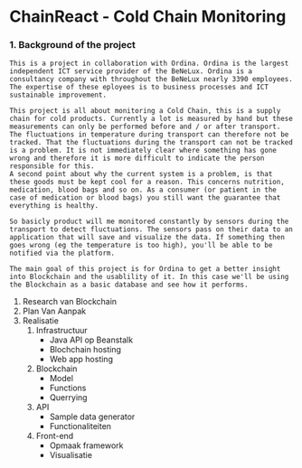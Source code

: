 # ChainReact - Cold Chain Monitoring

### 1. Background of the project

	This is a project in collaboration with Ordina. Ordina is the largest independent ICT service provider of the BeNeLux. Ordina is a consultancy company with throughout the BeNeLux nearly 3390 employees. The expertise of these eployees is to business processes and ICT sustainable improvement.  
	  
	This project is all about monitoring a Cold Chain, this is a supply chain for cold products. Currently a lot is measured by hand but these measurements can only be performed before and / or after transport. The fluctuations in temperature during transport can therefore not be tracked. That the fluctuations during the transport can not be tracked is a problem. It is not immediately clear where something has gone wrong and therefore it is more difficult to indicate the person responsible for this.  
	A second point about why the current system is a problem, is that these goods must be kept cool for a reason. This concerns nutrition, medication, blood bags and so on. As a consumer (or patient in the case of medication or blood bags) you still want the guarantee that everything is healthy.  
	  
	So basicly product will me monitored constantly by sensors during the transport to detect fluctuations. The sensors pass on their data to an application that will save and visualize the data. If something then goes wrong (eg the temperature is too high), you'll be able to be notified via the platform.  
	  
	The main goal of this project is for Ordina to get a better insight into Blockchain and the usablility of it. In this case we'll be using the Blockchain as a basic database and see how it performs.
	
1. Research van Blockchain  
1. Plan Van Aanpak
1. Realisatie
	1. Infrastructuur
		* Java API op Beanstalk
		* Blochchain hosting
		* Web app hosting
	1. Blockchain
		* Model
		* Functions
		* Querrying
	1. API
		* Sample data generator
		* Functionaliteiten	
	1. Front-end
		* Opmaak framework
		* Visualisatie
